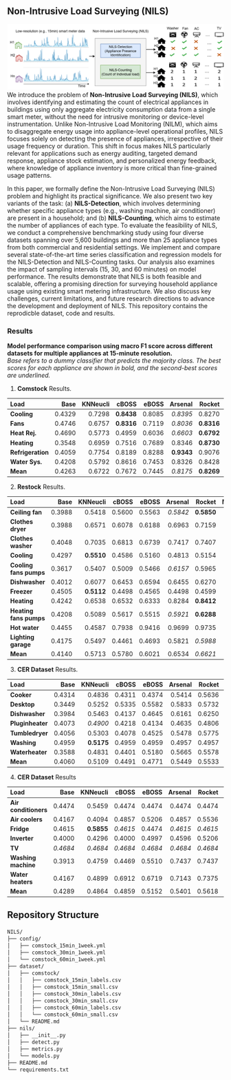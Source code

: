 ## Non-Intrusive Load Surveying (NILS)

![](NILS.png)
We introduce the problem of **Non-Intrusive Load Surveying (NILS)**, which involves identifying and estimating the count of electrical appliances in buildings using only aggregate electricity consumption data from a single smart meter, without the need for intrusive monitoring or device-level instrumentation. Unlike Non-Intrusive Load Monitoring (NILM), which aims to disaggregate energy usage into appliance-level operational profiles, NILS focuses solely on detecting the presence of appliances, irrespective of their usage frequency or duration. This shift in focus makes NILS particularly relevant for applications such as energy auditing, targeted demand response, appliance stock estimation, and personalized energy feedback, where knowledge of appliance inventory is more critical than fine-grained usage patterns.

In this paper, we formally define the Non-Intrusive Load Surveying (NILS) problem and highlight its practical significance. We also present two key variants of the task: (a) **NILS-Detection**, which involves determining whether specific appliance types (e.g., washing machine, air conditioner) are present in a household; and (b) **NILS-Counting**, which aims to estimate the number of appliances of each type. To evaluate the feasibility of NILS, we conduct a comprehensive benchmarking study using four diverse datasets spanning over 5,600 buildings and more than 25 appliance types from both commercial and residential settings. We implement and compare several state-of-the-art time series classification and regression models for the NILS-Detection and NILS-Counting tasks. Our analysis also examines the impact of sampling intervals (15, 30, and 60 minutes) on model performance. The results demonstrate that NILS is both feasible and scalable, offering a promising direction for surveying household appliance usage using existing smart metering infrastructure. We also discuss key challenges, current limitations, and future research directions to advance the development and deployment of NILS.
This repository contains the reprodicble dataset, code and results.  


### Results

**Model performance comparison using macro F1 score across different datasets for multiple appliances at 15-minute resolution.**  
*Base refers to a dummy classifier that predicts the majority class. The best scores for each appliance are shown in bold, and the second-best scores are underlined.*

1. **Comstock** Results.

| **Load**   |    **Base** |    **KNNeucli** | **cBOSS** | **eBOSS** | **Arsenal** | **Rocket** |   **Minirocket** | **DrCIF** |    **TSForest** |  **Rise** |    **ConvNet** | **ResNet** |   **ResNetAtt** |
|:---------------|------:|------:|-----------:|-----------:|------:|------------:|-------:|-----------:|------:|-----------:|------:|------------:|-------:|
| **Cooling** | 0.4329 | 0.7298 | **0.8438** | 0.8085 | _0.8395_ | 0.8270 | 0.8166 | 0.8244 | 0.7942 | 0.7734 | 0.7365 | 0.7853 | 0.6621 |
| **Fans** | 0.4746 | 0.6757 | **0.8316** | 0.7119 | _0.8036_ | **0.8316** | 0.7477 | 0.7881 | 0.7184 | 0.6400 | 0.5272 | 0.7841 | 0.6334 |
| **Heat Rej.** | 0.4690 | 0.5773 | 0.4959 | 0.6036 | _0.6603_ | **0.6792** | 0.6191 | 0.5616 | 0.4895 | 0.5224 | 0.5095 | 0.4927 | 0.5631 |
| **Heating** | 0.3548 | 0.6959 | 0.7516 | 0.7689 | 0.8346 | **0.8730** | _0.8625_ | 0.8505 | 0.8415 | 0.7863 | 0.7416 | 0.7742 | 0.8433 |
| **Refrigeration** | 0.4059 | 0.7754 | 0.8189 | 0.8288 | **0.9343** | 0.9076 | 0.8746 | _0.9143_ | 0.8457 | 0.8070 | 0.7209 | 0.7898 | 0.7997 |
| **Water Sys.** | 0.4208 | 0.5792 | 0.8616 | 0.7453 | 0.8326 | 0.8428 | **0.9047** | _0.8690_ | 0.7222 | 0.7188 | 0.6993 | 0.7570 | 0.5953 |
| **Mean** | 0.4263 | 0.6722 | 0.7672 | 0.7445 | _0.8175_ | **0.8269** | 0.8042 | 0.8013 | 0.7353 | 0.7080 | 0.6558 | 0.7305 | 0.6828 |

2. **Restock** Results.

| **Load**   |    **Base** |    **KNNeucli** | **cBOSS** | **eBOSS** | **Arsenal** | **Rocket** |   **Minirocket** | **DrCIF** |    **TSForest** |  **Rise** |    **ConvNet** | **ResNet** |   **ResNetAtt** |
|:---------------|------:|------:|-----------:|-----------:|------:|------------:|-------:|-----------:|------:|-----------:|------:|------------:|-------:|
| **Ceiling fan** | 0.3988 | 0.5418 | 0.5600 | 0.5563 | _0.5842_ | **0.5850** | 0.5814 | 0.5754 | 0.5830 | 0.5626 | 0.5603 | 0.5560 | 0.5133 |
| **Clothes dryer** | 0.3988 | 0.6571 | 0.6078 | 0.6188 | 0.6963 | 0.7159 | **0.7626** | _0.7204_ | 0.7081 | 0.6910 | 0.6483 | 0.6511 | 0.6091 |
| **Clothes washer** | 0.4048 | 0.7035 | 0.6813 | 0.6739 | 0.7417 | 0.7407 | **0.7878** | _0.7704_ | 0.7555 | 0.7257 | 0.6732 | 0.6527 | 0.5796 |
| **Cooling** | 0.4297 | **0.5510** | 0.4586 | 0.5160 | 0.4813 | 0.5154 | 0.4923 | 0.4340 | 0.4424 | 0.4391 | 0.4275 | 0.4761 | _0.5203_ |
| **Cooling fans pumps** | 0.3617 | 0.5407 | 0.5009 | 0.5466 | _0.6157_ | 0.5965 | **0.6290** | 0.6034 | _0.6157_ | 0.5350 | 0.4795 | 0.5007 | 0.5532 |
| **Dishwasher** | 0.4012 | 0.6077 | 0.6453 | 0.6594 | 0.6455 | 0.6270 | 0.6851 | **0.7042** | 0.6901 | _0.7008_ | 0.6141 | 0.5805 | 0.5090 |
| **Freezer** | 0.4505 | **0.5112** | 0.4498 | 0.4565 | 0.4498 | 0.4599 | 0.4747 | 0.4502 | 0.4624 | 0.4502 | 0.4478 | 0.4745 | _0.5038_ |
| **Heating** | 0.4242 | 0.6538 | 0.6532 | 0.6333 | 0.8284 | **0.8412** | _0.8311_ | 0.8254 | 0.7483 | 0.6917 | 0.7782 | 0.7803 | 0.6807 |
| **Heating fans pumps** | 0.4208 | 0.5089 | 0.5617 | 0.5515 | _0.5921_ | **0.6288** | 0.5514 | 0.5557 | 0.5834 | 0.5332 | 0.5166 | 0.5200 | 0.5051 |
| **Hot water** | 0.4455 | 0.4587 | 0.7938 | 0.9416 | 0.9699 | 0.9735 | 0.9730 | **0.9820** | 0.8914 | 0.9063 | 0.9631 | _0.9752_ | 0.7353 |
| **Lighting garage** | 0.4175 | 0.5497 | 0.4461 | 0.4693 | 0.5821 | _0.5988_ | **0.6258** | 0.5334 | 0.5490 | 0.4691 | 0.5392 | 0.5618 | 0.5080 |
| **Mean** | 0.4140 | 0.5713 | 0.5780 | 0.6021 | 0.6534 | _0.6621_ | **0.6722** | 0.6504 | 0.6390 | 0.6095 | 0.6043 | 0.6117 | 0.5652 |

3. **CER Dataset** Results.

| **Load**   |    **Base** |    **KNNeucli** | **cBOSS** | **eBOSS** | **Arsenal** | **Rocket** |   **Minirocket** | **DrCIF** |    **TSForest** |  **Rise** |    **ConvNet** | **ResNet** |   **ResNetAtt** |
|:---------------|------:|------:|-----------:|-----------:|------:|------------:|-------:|-----------:|------:|-----------:|------:|------------:|-------:|
| **Cooker** | 0.4314 | 0.4836 | 0.4311 | 0.4374 | 0.5414 | 0.5636 | 0.5674 | 0.5283 | 0.5489 | 0.4425 | **0.5902** | _0.5835_ | 0.5309 |
| **Desktop** | 0.3449 | 0.5252 | 0.5335 | 0.5582 | 0.5833 | 0.5732 | 0.6276 | _0.6489_ | 0.6347 | **0.6518** | 0.5601 | 0.6043 | 0.5225 |
| **Dishwasher** | 0.3984 | 0.5463 | 0.4137 | 0.4645 | 0.6161 | 0.6250 | **0.6973** | _0.6595_ | 0.6485 | 0.6319 | 0.5804 | 0.6417 | 0.5629 |
| **Pluginheater** | 0.4073 | _0.4900_ | 0.4218 | 0.4134 | 0.4635 | 0.4806 | 0.4645 | 0.4066 | 0.4113 | 0.4095 | 0.4210 | 0.4127 | **0.5009** |
| **Tumbledryer** | 0.4056 | 0.5303 | 0.4078 | 0.4525 | 0.5478 | 0.5775 | 0.6237 | **0.6281** | _0.6262_ | 0.6042 | 0.5656 | 0.5881 | 0.5058 |
| **Washing** | 0.4959 | **0.5175** | 0.4959 | 0.4959 | 0.4957 | 0.4957 | 0.4959 | 0.4959 | 0.4957 | 0.4957 | _0.4973_ | 0.4364 | 0.4718 |
| **Waterheater** | 0.3588 | 0.4831 | 0.4401 | 0.5180 | 0.5665 | 0.5578 | _0.6243_ | **0.6409** | 0.6151 | 0.6068 | 0.5903 | 0.6102 | 0.5325 |
| **Mean** | 0.4060 | 0.5109 | 0.4491 | 0.4771 | 0.5449 | 0.5533 | **0.5858** | _0.5726_ | 0.5686 | 0.5489 | 0.5436 | 0.5538 | 0.5182 |


4. **CER Dataset** Results

| **Load**   |    **Base** |    **KNNeucli** | **cBOSS** | **eBOSS** | **Arsenal** | **Rocket** |   **Minirocket** | **DrCIF** |    **TSForest** |  **Rise** |    **ConvNet** | **ResNet** |   **ResNetAtt** |
|:---------------|------:|------:|-----------:|-----------:|------:|------------:|-------:|-----------:|------:|-----------:|------:|------------:|-------:|
| **Air conditioners** | 0.4474 | 0.5459 | 0.4474 | 0.4474 | 0.4474 | 0.4474 | **0.7429** | 0.6815 | 0.6912 | _0.7159_ | 0.4474 | 0.2513 | 0.4815 |
| **Air coolers** | 0.4167 | 0.4094 | 0.4857 | 0.5206 | 0.4857 | 0.5536 | **0.7172** | 0.6681 | _0.6939_ | 0.5944 | 0.4167 | 0.6298 | 0.5159 |
| **Fridge** | 0.4615 | **0.5855** | _0.4615_ | 0.4474 | _0.4615_ | _0.4615_ | _0.4615_ | _0.4615_ | _0.4615_ | _0.4615_ | 0.3753 | _0.4615_ | 0.4247 |
| **Inverter** | 0.4000 | 0.4296 | 0.4000 | 0.4997 | 0.4596 | 0.5206 | **0.7375** | _0.6062_ | 0.5873 | 0.5944 | 0.4000 | 0.5258 | 0.4269 |
| **TV** | _0.4684_ | _0.4684_ | _0.4684_ | _0.4684_ | _0.4684_ | _0.4684_ | _0.4684_ | _0.4684_ | _0.4684_ | _0.4684_ | **0.4995** | _0.4684_ | 0.3713 |
| **Washing machine** | 0.3913 | 0.4759 | 0.4469 | 0.5510 | 0.7437 | 0.7437 | 0.7544 | 0.6707 | 0.6998 | 0.5510 | **0.8090** | _0.7772_ | 0.4367 |
| **Water heaters** | 0.4167 | 0.4899 | 0.6912 | 0.6719 | 0.7143 | 0.7375 | **0.7778** | _0.7667_ | 0.7215 | 0.6707 | 0.7172 | 0.7172 | 0.4987 |
| **Mean** | 0.4289 | 0.4864 | 0.4859 | 0.5152 | 0.5401 | 0.5618 | **0.6657** | 0.6176 | _0.6177_ | 0.5795 | 0.5236 | 0.5473 | 0.4508 |

## Repository Structure
```
NILS/
├── config/
│   ├── comstock_15min_1week.yml
│   ├── comstock_30min_1week.yml
│   └── comstock_60min_1week.yml
├── dataset/
│   ├── comstock/
│   │   ├── comstock_15min_labels.csv
│   │   ├── comstock_15min_small.csv
│   │   ├── comstock_30min_labels.csv
│   │   ├── comstock_30min_small.csv
│   │   ├── comstock_60min_labels.csv
│   │   └── comstock_60min_small.csv
│   └── README.md
├── nils/
│   ├── __init__.py
│   ├── detect.py
│   ├── metrics.py
│   └── models.py
├── README.md
└── requirements.txt
```





